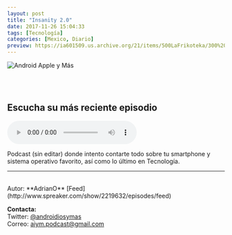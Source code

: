 ```yaml
---
layout: post
title: "Insanity 2.0"
date: 2017-11-26 15:04:33
tags: [Tecnología]
categories: [Mexico, Diario]
preview: https://ia601509.us.archive.org/21/items/500LaFrikoteka/300%20insanity2.jpg
---
```


![Android Apple y Más](https://ia601509.us.archive.org/21/items/500LaFrikoteka/500%20insanity2.jpg)

<br/>
<br/>

## Escucha su más reciente episodio  

<!--reproductor-feed=http://www.spreaker.com/show/2219632/episodes/feed-->
<!--reproductor-start-->
<audio id="audio" preload="auto" controls="" src="http://api.spreaker.com/download/episode/16063652/iphone_xr_vs_iphone_xs_apple_y_samsung_multadas_y_mas.mp3"></audio>
<!--reproductor-end-->

Podcast (sin editar) donde intento contarte todo sobre tu smartphone y sistema operativo favorito, así como lo último en Tecnología.  

_ _ _

<br>
Autor: **AdrianO**  
[Feed](http://www.spreaker.com/show/2219632/episodes/feed)  


**Contacta:**  
Twitter: [@androidiosymas](https://twitter.com/androidiosymas)  
Correo: [aiym.podcast@gmail.com](mailto:aiym.podcast@gmail.com)  
